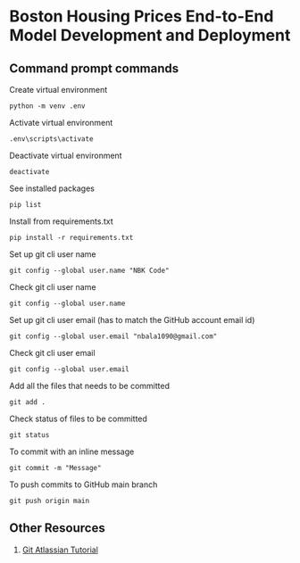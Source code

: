 # Boston Housing Prices End-to-End Model Development and Deployment

## Command prompt commands

Create virtual environment
```
python -m venv .env
```

Activate virtual environment
```
.env\scripts\activate
```
Deactivate virtual environment
```
deactivate
```
See installed packages
```
pip list
```
Install from requirements.txt
```
pip install -r requirements.txt
```

Set up git cli user name
```
git config --global user.name "NBK Code"
```
Check git cli user name
```
git config --global user.name
```
Set up git cli user email (has to match the GitHub account email id)
```
git config --global user.email "nbala1090@gmail.com"
```

Check git cli user email
```
git config --global user.email
```
Add all the files that needs to be committed
```
git add .
```
Check status of files to be committed
```
git status
```
To commit with an inline message 
```
git commit -m "Message"
```
To push commits to GitHub main branch
```
git push origin main
```

## Other Resources
1. [Git Atlassian Tutorial](https://www.atlassian.com/git/tutorials)
